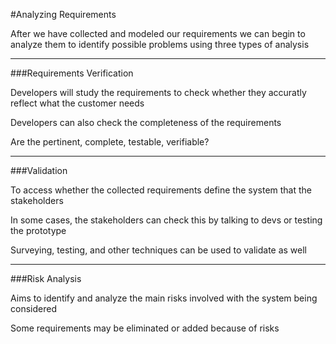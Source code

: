#Analyzing Requirements

After we have collected and modeled our requirements we can begin to analyze them to identify possible problems using three types of analysis

***

###Requirements Verification

Developers will study the requirements to check whether they accuratly reflect what the customer needs

Developers can also check the completeness of the requirements

Are the pertinent, complete, testable, verifiable?

***

###Validation

To access whether the collected requirements define the system that the stakeholders

In some cases, the stakeholders can check this by talking to devs or testing the prototype

Surveying, testing, and other techniques can be used to validate as well

***

###Risk Analysis

Aims to identify and analyze the main risks involved with the system being considered

Some requirements may be eliminated or added because of risks
